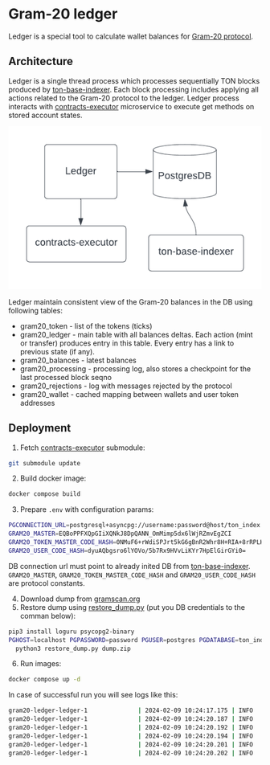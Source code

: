 # Gram-20 ledger

Ledger is a special tool to calculate wallet balances for
[Gram-20 protocol](https://docs.gram20.com/).

## Architecture

Ledger is a single thread process which processes
sequentially TON blocks produced by [ton-base-indexer](https://github.com/Gram-20/ton-base-indexer).
Each block processing includes applying all actions 
related to the Gram-20 protocol to the ledger. Ledger process interacts
with [contracts-executor](https://github.com/shuva10v/contracts-executor)
microservice to execute get methods on stored account states.  

![ledger architecture](./Ledger%20architecture.png)

Ledger maintain consistent view of the Gram-20 balances in the DB using following tables:
* gram20_token - list of the tokens (ticks)
* gram20_ledger - main table with all balances deltas. Each action
  (mint or transfer) produces entry in this table. Every entry has 
a link to previous state (if any).
* gram20_balances - latest balances
* gram20_processing - processing log, also stores a checkpoint for
the last processed block seqno
* gram20_rejections - log with messages rejected by the protocol
* gram20_wallet - cached mapping between wallets and user token addresses

## Deployment

1. Fetch [contracts-executor](https://github.com/shuva10v/contracts-executor) submodule:
````sh
git submodule update
````
2. Build docker image:
````sh
docker compose build
````
3. Prepare ``.env`` with configuration params:
````sh
PGCONNECTION_URL=postgresql+asyncpg://username:password@host/ton_index
GRAM20_MASTER=EQBoPPFXQpGIiXQNkJ8DpQANN_OmMimp5dx6lWjRZmvEgZCI
GRAM20_TOKEN_MASTER_CODE_HASH=0NMuF6+rWdiSPJrt5kG6gBnR2Whr8H+RIA+8rRPLHr4=
GRAM20_USER_CODE_HASH=dyuAQbgsro6lYOVo/5b7Rx9HVvLiKYr7HpElGirGYi0=
````
DB connection url must point to already inited DB from [ton-base-indexer](https://github.com/Gram-20/ton-base-indexer/).
``GRAM20_MASTER``, ``GRAM20_TOKEN_MASTER_CODE_HASH`` and 
``GRAM20_USER_CODE_HASH`` are protocol constants.

4. Download dump from [gramscan.org](https://gramscan.org/dumps)
5. Restore dump using [restore_dump.py](./restore_dump.py) (put you DB credentials to the comman below):
````sh
pip3 install loguru psycopg2-binary
PGHOST=localhost PGPASSWORD=password PGUSER=postgres PGDATABASE=ton_index \
  python3 restore_dump.py dump.zip 
````
6. Run images:
````sh
docker compose up -d
````

In case of successful run you will see logs like this:
````sh
gram20-ledger-ledger-1              | 2024-02-09 10:24:17.175 | INFO     | __main__:processig_iteration:120 - MC block 35970745 is not found
gram20-ledger-ledger-1              | 2024-02-09 10:24:20.187 | INFO     | __main__:processig_iteration:115 - Got last processed seqno: 35970744
gram20-ledger-ledger-1              | 2024-02-09 10:24:20.192 | INFO     | __main__:processig_iteration:122 - got block 35970745, generated at 32 s ago
gram20-ledger-ledger-1              | 2024-02-09 10:24:20.194 | INFO     | __main__:processig_iteration:158 - Got 0 actions to process
gram20-ledger-ledger-1              | 2024-02-09 10:24:20.201 | INFO     | __main__:processig_iteration:115 - Got last processed seqno: 35970745
gram20-ledger-ledger-1              | 2024-02-09 10:24:20.202 | INFO     | __main__:processig_iteration:120 - MC block 35970746 is not found
````